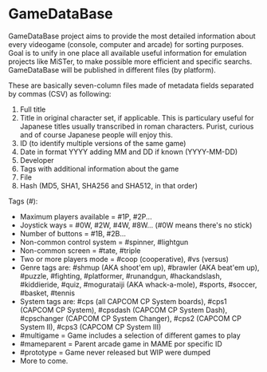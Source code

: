 # GameDataBase

GameDataBase project aims to provide the most detailed information about every videogame (console, computer and arcade) for sorting purposes. Goal is to unify in one place all available useful information for emulation projects like MiSTer, to make possible more efficient and specific searchs. GameDataBase will be published in different files (by platform).

These are basically seven-column files made of metadata fields separated by commas (CSV) as following:

1. Full title
2. Title in original character set, if applicable. This is particulary useful for Japanese titles usually transcribed in roman characters. Purist, curious and of course Japanese people will enjoy this.
3. ID (to identify multiple versions of the same game)
4. Date in format YYYY adding MM and DD if known (YYYY-MM-DD)
5. Developer
6. Tags with additional information about the game
7. File
8. Hash (MD5, SHA1, SHA256 and SHA512, in that order)

Tags (#):
  - Maximum players available = #1P, #2P...
  - Joystick ways = #0W, #2W, #4W, #8W... (#0W means there's no stick)
  - Number of buttons = #1B, #2B...
  - Non-common control system = #spinner, #lightgun
  - Non-common screen = #tate, #triple
  - Two or more players mode = #coop (cooperative), #vs (versus)
  - Genre tags are: #shmup (AKA shoot'em up), #brawler (AKA beat'em up), #puzzle, #fighting, #platformer, #runandgun, #hackandslash, #kiddieride, #quiz, #mogurataiji (AKA whack-a-mole), #sports, #soccer, #basket, #tennis
  - System tags are: #cps (all CAPCOM CP System boards), #cps1 (CAPCOM CP System), #cpsdash (CAPCOM CP System Dash), #cpschanger (CAPCOM CP System Changer), #cps2 (CAPCOM CP System II), #cps3 (CAPCOM CP System III)
  - #multigame = Game includes a selection of different games to play
  - #mameparent = Parent arcade game in MAME por specific ID
  - #prototype = Game never released but WIP were dumped
  - More to come.
